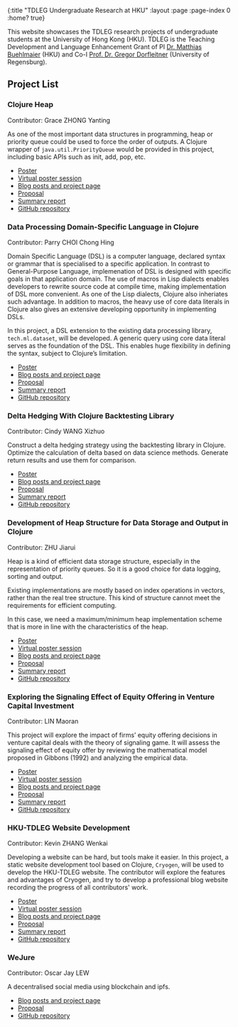 {:title "TDLEG Undergraduate Research at HKU"
 :layout :page
 :page-index 0
 :home? true}

This website showcases the TDLEG research projects of undergraduate students at the University of Hong Kong (HKU). TDLEG is the Teaching Development and Language Enhancement Grant of PI [Dr. Matthias Buehlmaier](http://www.buehlmaier.net/) (HKU) and Co-I [Prof. Dr. Gregor Dorfleitner](https://www.uni-regensburg.de/business-economics-and-management-information-systems/business-dorfleitner/staff/gregor-dorfleitner/index.html) (University of Regensburg).

## Project List

### Clojure Heap

  Contributor: Grace ZHONG Yanting

  As one of the most important data structures in programming, heap or priority queue could be used to force the order of outputs. A Clojure wrapper of ```java.util.PriorityQueue``` would be provided in this project, including basic APIs such as init, add, pop, etc.

  - [Poster](/pdf/Poster-Grace-ZHONG-Yanting.pdf)
  - [Virtual poster session](/mp4/Presentation-Grace-ZHONG-Yanting.mp4)
  - [Blog posts and project page](/pages-output/Grace-ZHONG-Yanting)
  - [Proposal](/pdf/Proposal-Grace-ZHONG-Yanting.pdf)
  - [Summary report](/pdf/Report-Grace-ZHONG-Yanting.pdf)
  - [GitHub repository](https://github.com/clojure-finance/clojure-heap2)

### Data Processing Domain-Specific Language in Clojure

  Contributor: Parry CHOI Chong Hing

  Domain Specific Language (DSL) is a computer language, declared syntax or grammar that is specialised to a specific application. In contrast to General-Purpose Language, implemenation of DSL is designed with specific goals in that application domain. The use of macros in Lisp dialects enables developers to rewrite source code at compile time, making implementation of DSL more convenient. As one of the Lisp dialects, Clojure also inheriates such advantage. In addition to macros, the heavy use of core data literals in Clojure also gives an extensive developing opportunity in implementing DSLs.

  In this project, a DSL extension to the existing data processing library, ```tech.ml.dataset```, will be developed. A generic query using core data literal serves as the foundation of the DSL. This enables huge flexibility in defining the syntax, subject to Clojure’s limitation.
  
  - [Poster](/pdf/Poster-Parry-CHOI-Chong-Hing.pdf)
  - [Blog posts and project page](/pages-output/Parry-CHOI-Chong-Hing)
  - [Proposal](/pdf/Proposal-Parry-CHOI-Chong-Hing.pdf)
  - [Summary report](/pdf/Report-Parry-CHOI-Chong-Hing.pdf)
  - [GitHub repository](https://github.com/clojure-finance/HKU-TDLEG-data-processing-DSL)

### Delta Hedging With Clojure Backtesting Library

  Contributor: Cindy WANG Xizhuo

  Construct a delta hedging strategy using the backtesting library in Clojure. Optimize the calculation of delta based on data science methods. Generate return results and use them for comparison.

  - [Poster](/pdf/Poster-Cindy-WANG-Xizhuo.pdf)
  - [Blog posts and project page](/pages-output/Cindy-WANG-Xizhuo)
  - [Proposal](/pdf/Proposal-Cindy-WANG-Xizhuo.pdf)
  - [Summary report](/pdf/Report-Cindy-WANG-Xizhuo.pdf)
  - [GitHub repository](https://github.com/clojure-finance/HKU-TDLEG-backtesting-strategies-clojure)

### Development of Heap Structure for Data Storage and Output in Clojure

  Contributor: ZHU Jiarui

  Heap is a kind of efficient data storage structure, especially in the representation of priority queues. So it is a good choice for data logging, sorting and output.

  Existing implementations are mostly based on index operations in vectors, rather than the real tree structure. This kind of structure cannot meet the requirements for efficient computing. 

  In this case, we need a maximum/minimum heap implementation scheme that is more in line with the characteristics of the heap.

  - [Poster](/pdf/Poster-ZHU-Jiarui.pdf)
  - [Virtual poster session](/mp4/Presentation-ZHU-Jiarui.mp4)
  - [Blog posts and project page](/pages-output/ZHU-Jiarui)
  - [Proposal](/pdf/Proposal-ZHU-Jiarui.pdf)
  - [Summary report](/pdf/Report-ZHU-Jiarui.pdf)
  - [GitHub repository](https://github.com/clojure-finance/clojure-heap)

### Exploring the Signaling Effect of Equity Offering in Venture Capital Investment

  Contributor: LIN Maoran

  This project will explore the impact of firms’ equity offering decisions in venture capital deals with the theory of signaling game. It will assess the signaling effect of equity offer by reviewing the mathematical model proposed in Gibbons (1992) and analyzing the empirical data.
  
  - [Poster](/pdf/Poster-LIN-Maoran.pdf)
  - [Virtual poster session](/mp4/Presentation-LIN-Maoran.mp4)
  - [Blog posts and project page](/pages-output/LIN-Maoran)
  - [Proposal](/pdf/Proposal-LIN-Maoran.pdf)
  - [Summary report](/pdf/Report-LIN-Maoran.pdf)
  - [GitHub repository](https://github.com/clojure-finance/HKU-TDLEG-financial-signaling-game)

### HKU-TDLEG Website Development

  Contributor: Kevin ZHANG Wenkai

  Developing a website can be hard, but tools make it easier. In this project, a static website development tool based on Clojure, ```Cryogen```, will be used to develop the HKU-TDLEG website. The contributor will explore the features and advantages of Cryogen, and try to develop a professional blog website recording the progress of all contributors' work.
  
  - [Poster](/pdf/Poster-Kevin-ZHANG-Wenkai.pdf)
  - [Virtual poster session](/mp4/Presentation-Kevin-ZHANG-Wenkai.mp4)
  - [Blog posts and project page](/pages-output/Kevin-ZHANG-Wenkai)
  - [Proposal](/pdf/Proposal-Kevin-ZHANG-Wenkai.pdf)
  - [Summary report](/pdf/Report-Kevin-ZHANG-Wenkai.pdf)
  - [GitHub repository](https://github.com/clojure-finance/HKU-TDLEG-website)

### WeJure

  Contributor: Oscar Jay LEW

  A decentralised social media using blockchain and ipfs.

  - [Blog posts and project page](/pages-output/Oscar-Jay-LEW)
  - [Proposal](/pdf/Proposal-Oscar-Jay-LEW.pdf)
  - [GitHub repository](https://github.com/clojure-finance/HKU-TDLEG-WeJure)